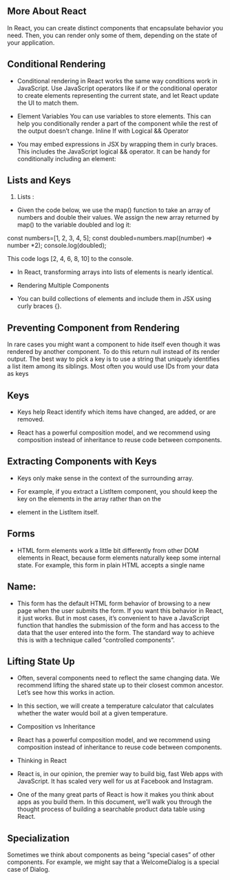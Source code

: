 ## More About React

In React, you can create distinct components that encapsulate behavior you need. Then, you can render only some of them, depending on the state of your application.

## Conditional Rendering

- Conditional rendering in React works the same way conditions work in JavaScript. Use JavaScript operators like if or the conditional operator to create elements representing the current state, and let React update the UI to match them.

- Element Variables You can use variables to store elements. This can help you conditionally render a part of the component while the rest of the output doesn’t change. Inline If with Logical && Operator

- You may embed expressions in JSX by wrapping them in curly braces. This includes the JavaScript logical && operator. It can be handy for conditionally including an element:

## Lists and Keys

1. Lists :

- Given the code below, we use the map() function to take an array of numbers and double their values. We assign the new array returned by map() to the variable doubled and log it:

const numbers=[1, 2, 3, 4, 5];
const doubled=numbers.map((number) => number *2);
console.log(doubled);

This code logs [2, 4, 6, 8, 10] to the console.

- In React, transforming arrays into lists of elements is nearly identical.

- Rendering Multiple Components

- You can build collections of elements and include them in JSX using curly braces {}.

## Preventing Component from Rendering

In rare cases you might want a component to hide itself even though it was rendered by another component. To do this return null instead of its render output. The best way to pick a key is to use a string that uniquely identifies a list item among its siblings. Most often you would use IDs from your data as keys

## Keys

- Keys help React identify which items have changed, are added, or are removed.

- React has a powerful composition model, and we recommend using composition instead of inheritance to reuse code between components.

## Extracting Components with Keys

- Keys only make sense in the context of the surrounding array.

- For example, if you extract a ListItem component, you should keep the key on the elements in the array rather than on the

- element in the ListItem itself.

## Forms

- HTML form elements work a little bit differently from other DOM elements in React, because form elements naturally keep some internal state. For example, this form in plain HTML accepts a single name

## Name:

- This form has the default HTML form behavior of browsing to a new page when the user submits the form. If you want this behavior in React, it just works. But in most cases, it’s convenient to have a JavaScript function that handles the submission of the form and has access to the data that the user entered into the form. The standard way to achieve this is with a technique called “controlled components”.

## Lifting State Up

- Often, several components need to reflect the same changing data. We recommend lifting the shared state up to their closest common ancestor. Let’s see how this works in action.

- In this section, we will create a temperature calculator that calculates whether the water would boil at a given temperature.

- Composition vs Inheritance

- React has a powerful composition model, and we recommend using composition instead of inheritance to reuse code between components.

- Thinking in React

- React is, in our opinion, the premier way to build big, fast Web apps with JavaScript. It has scaled very well for us at Facebook and Instagram.

- One of the many great parts of React is how it makes you think about apps as you build them. In this document, we’ll walk you through the thought process of building a searchable product data table using React.

## Specialization

Sometimes we think about components as being “special cases” of other components. For example, we might say that a WelcomeDialog is a special case of Dialog.
